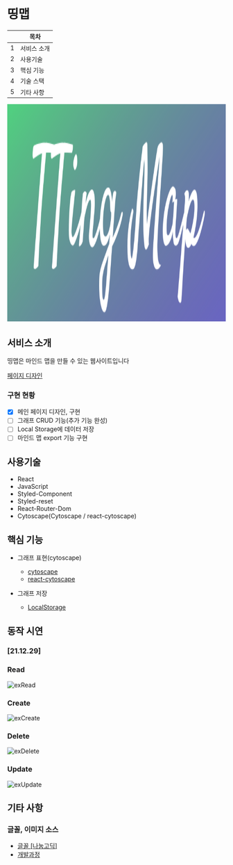 # 띵맵

|     | 목차        |
| --- | ----------- |
| 1   | 서비스 소개 |
| 2   | 사용기술    |
| 3   | 핵심 기능   |
| 4   | 기술 스택   |
| 5   | 기타 사항   |

<img src='./public/logo.svg' width='1000px' height='500px'/>

## 서비스 소개

띵맵은 마인드 맵을 만들 수 있는 웹사이트입니다

[페이지 디자인](https://www.figma.com/file/pfrQPY21Q3AMi2Tev4OylE/Untitled?node-id=0%3A1)

### 구현 현황

- [X] 메인 페이지 디자인, 구현
- [ ] 그래프 CRUD 기능(추가 기능 완성)
- [ ] Local Storage에 데이터 저장
- [ ] 마인드 맵 export 기능 구현

## 사용기술

- React
- JavaScript
- Styled-Component
- Styled-reset
- React-Router-Dom
- Cytoscape(Cytoscape / react-cytoscape)

## 핵심 기능

- 그래프 표현(cytoscape)
  - [cytoscape](https://js.cytoscape.org/)
  - [react-cytoscape](https://github.com/plotly/react-cytoscapejs)

- 그래프 저장
  - [LocalStorage](https://developer.mozilla.org/ko/docs/Web/API/Window/localStorage)

## 동작 시연
### [21.12.29]

### Read
![exRead](https://user-images.githubusercontent.com/63037629/147388362-94afa79a-a21e-4311-993e-838e7154968a.gif)

### Create
![exCreate](https://user-images.githubusercontent.com/63037629/147388368-3bf56eec-4dae-4e64-9b6d-ba5eb8de33ec.gif)

### Delete
![exDelete](https://user-images.githubusercontent.com/63037629/147388372-a5a916fa-b829-4adc-9e0c-0b4adf082a09.gif)

### Update
![exUpdate](https://user-images.githubusercontent.com/63037629/147388376-7c257fc4-3191-4c84-8188-2ea3d863172e.gif)

## 기타 사항

### 글꼴, 이미지 소스

- [글꼴 [나눔고딕]](https://hangeul.naver.com/2021/fonts/nanum)
- [개발과정](https://blog.naver.com/PostList.naver?blogId=hanjo1515&from=postList&categoryNo=24#)

